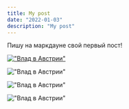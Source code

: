 ```yaml
---
title: My post
date: "2022-01-03"
description: "My post"
---
```


Пишу на маркдауне свой первый пост!

[!["Влад в Австрии"](https://drive.google.com/uc?id=1MnwHmFBWqrqhH_kxLEJFsg2A23pdgRaR)](https://drive.google.com/uc?id=1GEpJtF23eS0Uj-du0L5_PL5K41wjoOg3)

!["Влад в Австрии"](https://drive.google.com/uc?id=1MnwHmFBWqrqhH_kxLEJFsg2A23pdgRaR)

!["Влад в Австрии"](https://doc-0o-4o-docs.googleusercontent.com/docs/securesc/2lvpvlttmns9tihe4nmgjbmrraq75ajj/kobci6l24qnklro1ekjhup9jof69eeiu/1641306075000/11341281525743108050/11341281525743108050/1MnwHmFBWqrqhH_kxLEJFsg2A23pdgRaR?authuser=1&nonce=s0egn3rkf4r5o&user=11341281525743108050&hash=f84mft4sacfgkdkv7ibns1r4ot3srjof)

!["Влад в Австрии"](https://www.closetag.com/images/photo3.jpg)